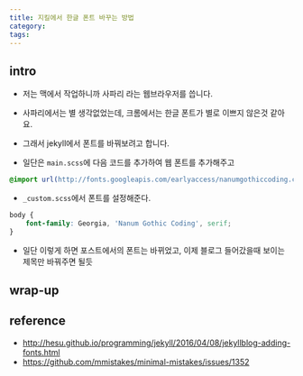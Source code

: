 ```yaml
---
title: 지킬에서 한글 폰트 바꾸는 방법
category: 
tags:
---
```


## intro

- 저는 맥에서 작업하니까 사파리 라는 웹브라우저를 씁니다. 
- 사파리에서는 별 생각없었는데, 크롬에서는 한글 폰트가 별로 이쁘지 않은것 같아요. 
- 그래서 jekyll에서 폰트를 바꿔보려고 합니다. 

- 일단은 `main.scss`에 다음 코드를 추가하여 웹 폰트를 추가해주고 

```scss
@import url(http://fonts.googleapis.com/earlyaccess/nanumgothiccoding.css);//google web font added
```

- `_custom.scss`에서 폰트를 설정해준다. 

```scss
body {
    font-family: Georgia, 'Nanum Gothic Coding', serif;
}
```

- 일단 이렇게 하면 포스트에서의 폰트는 바뀌었고, 이제 블로그 들어갔을때 보이는 제목만 바꿔주면 될듯

## wrap-up



## reference

- <http://hesu.github.io/programming/jekyll/2016/04/08/jekyllblog-adding-fonts.html>
- <https://github.com/mmistakes/minimal-mistakes/issues/1352>